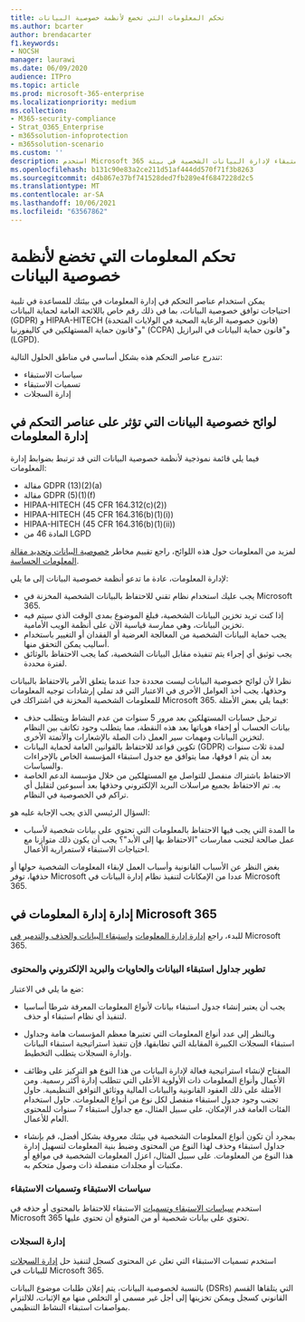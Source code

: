 ```yaml
---
title: تحكم المعلومات التي تخضع لأنظمة خصوصية البيانات
ms.author: bcarter
author: brendacarter
f1.keywords:
- NOCSH
manager: laurawi
ms.date: 06/09/2020
audience: ITPro
ms.topic: article
ms.prod: microsoft-365-enterprise
ms.localizationpriority: medium
ms.collection:
- M365-security-compliance
- Strat_O365_Enterprise
- m365solution-infoprotection
- m365solution-scenario
ms.custom: ''
description: استخدم Microsoft 365 ونهج الاستبقاء لإدارة البيانات الشخصية في بيئة Microsoft 365 الخاصة بك.
ms.openlocfilehash: b131c90e83a2ce211d51af444dd570f71f3b8263
ms.sourcegitcommit: d4b867e37bf741528ded7fb289e4f6847228d2c5
ms.translationtype: MT
ms.contentlocale: ar-SA
ms.lasthandoff: 10/06/2021
ms.locfileid: "63567862"
---
```

# <a name="govern-information-subject-to-data-privacy-regulation"></a>تحكم المعلومات التي تخضع لأنظمة خصوصية البيانات

يمكن استخدام عناصر التحكم في إدارة المعلومات في بيئتك للمساعدة في تلبية احتياجات توافق خصوصية البيانات، بما في ذلك رقم خاص باللائحة العامة لحماية البيانات (GDPR) و HIPAA-HITECH (قانون خصوصية الرعاية الصحية في الولايات المتحدة) و"قانون حماية المستهلكين في كاليفورنيا" (CCPA) و"قانون حماية البيانات في البرازيل (LGPD). 

تندرج عناصر التحكم هذه بشكل أساسي في مناطق الحلول التالية:

- سياسات الاستبقاء
- تسميات الاستبقاء
- إدارة السجلات

## <a name="data-privacy-regulations-impacting-information-governance-controls"></a>لوائح خصوصية البيانات التي تؤثر على عناصر التحكم في إدارة المعلومات

فيما يلي قائمة نموذجية لأنظمة خصوصية البيانات التي قد ترتبط بضوابط إدارة المعلومات:

- مقالة GDPR (13)(2)(a)
- مقالة GDPR (5)(1)(f)
- HIPAA-HITECH (45 CFR 164.312(c)(2))
- HIPAA-HITECH (45 CFR 164.316(b)(1)(i))
- HIPAA-HITECH (45 CFR 164.316(b)(1)(ii))
- المادة 46 من LGPD

لمزيد من المعلومات حول هذه اللوائح، راجع تقييم مخاطر [خصوصية البيانات وتحديد مقالة المعلومات الحساسة](information-protection-deploy-assess.md).

لإدارة المعلومات، عادة ما تدعو أنظمة خصوصية البيانات إلى ما يلي:

- يجب عليك استخدام نظام تقني للاحتفاظ بالبيانات الشخصية المخزنة في Microsoft 365.
- إذا كنت تريد تخزين البيانات الشخصية، فبلغ الموضوع بمدى الوقت الذي سيتم فيه تخزين البيانات، وهي ممارسة قياسية الآن على أنظمة الويب الأمامية.
- يجب حماية البيانات الشخصية من المعالجة العرضية أو الفقدان أو التغيير باستخدام أساليب يمكن التحقق منها.
- يجب توثيق أي إجراء يتم تنفيذه مقابل البيانات الشخصية، كما يجب الاحتفاظ بالوثائق لفترة محددة.

نظرا لأن لوائح خصوصية البيانات ليست محددة جدا عندما يتعلق الأمر بالاحتفاظ بالبيانات وحذفها، يجب أخذ العوامل الأخرى في الاعتبار التي قد تملي إرشادات توجيه المعلومات للمعلومات الشخصية المخزنة في اشتراكك في Microsoft 365. فيما يلي بعض الأمثلة:

- ترحيل حسابات المستهلكين بعد مرور 5 سنوات من عدم النشاط ويتطلب حذف بيانات الحساب أو إخفاء هوياتها بعد هذه النقطة، مما يتطلب وجود تكاتف بين النظام لتخزين البيانات ومهمات سير العمل ذات الصلة بالإشعارات والأتمتة الأخرى.
- تكوين قواعد للاحتفاظ بالقوانين العامة لحماية البيانات (GDPR) لمدة ثلاث سنوات بعد أن يتم ا فوقها، مما يتوافق مع جدول استبقاء المؤسسة الخاص بالإجراءات والسياسات.
- الاحتفاظ باشتراك منفصل للتواصل مع المستهلكين من خلال مؤسسة الدعم الخاصة به. تم الاحتفاظ بجميع مراسلات البريد الإلكتروني وحذفها بعد أسبوعين لتقليل أي تراكم في الخصوصية في النظام.

السؤال الرئيسي الذي يجب الإجابة عليه هو: 

- ما المدة التي يجب فيها الاحتفاظ بالمعلومات التي تحتوي على بيانات شخصية لأسباب عمل صالحة لتجنب ممارسات "الاحتفاظ بها إلى الأبد"؟ يجب أن يكون ذلك متوازنا مع احتياجات الاستبقاء لاستمرارية الأعمال.

بغض النظر عن الأسباب القانونية وأسباب العمل لإبقاء المعلومات الشخصية حولها أو حذفها، توفر Microsoft عددا من الإمكانات لتنفيذ نظام إدارة البيانات في Microsoft 365.

## <a name="managing-information-governance-in-microsoft-365"></a>إدارة إدارة المعلومات في Microsoft 365

للبدء، راجع [إدارة إدارة المعلومات](../compliance/manage-information-governance.md) [واستبقاء البيانات والحذف والتدمير في](/office365/Enterprise/office-365-data-retention-deletion-and-destruction-overview) Microsoft 365.

### <a name="develop-data-retention-schedules-for-containers-email-and-content"></a>تطوير جداول استبقاء البيانات والحاويات والبريد الإلكتروني والمحتوى

ضع ما يلي في الاعتبار:

- يجب أن يعتبر إنشاء جدول استبقاء بيانات لأنواع المعلومات المعرفة شرطا أساسيا لتنفيذ أي نظام استبقاء أو حذف.

- وبالنظر إلى عدد أنواع المعلومات التي تعتبرها معظم المؤسسات هامة وجداول استبقاء السجلات الكبيرة المقابلة التي تطابقها، فإن تنفيذ استراتيجية استبقاء البيانات وإدارة السجلات يتطلب التخطيط. 

- المفتاح لإنشاء استراتيجية فعالة لإدارة البيانات من هذا النوع هو التركيز على وظائف الأعمال وأنواع المعلومات ذات الأولوية الأعلى التي تتطلب إدارة أكثر رسمية. ومن الأمثلة على ذلك العقود القانونية والبيانات المالية ووثائق التوافق التنظيمية. حاول تجنب وجود جدول استبقاء منفصل لكل نوع من أنواع المعلومات. حاول استخدام الفئات العامة قدر الإمكان، على سبيل المثال، مع جداول استبقاء 7 سنوات للمحتوى العام للأعمال.

- بمجرد أن تكون أنواع المعلومات الشخصية في بيئتك معروفة بشكل أفضل، قم بإنشاء جداول استبقاء وحذف لهذا النوع من المحتوى وضبط بنية المعلومات لتسهيل إدارة هذا النوع من المعلومات. على سبيل المثال، اعزل المعلومات الشخصية في مواقع أو مكتبات أو مجلدات منفصلة ذات وصول متحكم به.

### <a name="retention-policies-and-retention-labels"></a>سياسات الاستبقاء وتسميات الاستبقاء

استخدم [سياسات الاستبقاء وتسميات](../compliance/retention.md) الاستبقاء للاحتفاظ بالمحتوى أو حذفه في Microsoft 365 تحتوي على بيانات شخصية أو من المتوقع أن تحتوي عليها.

### <a name="records-management"></a>إدارة السجلات

استخدم تسميات الاستبقاء التي تعلن عن المحتوى كسجل لتنفيذ حل [إدارة السجلات](../compliance/records-management.md) للبيانات في Microsoft 365.

بالنسبة لخصوصية البيانات، يتم إعلان طلبات موضوع البيانات (DSRs) التي يتلقاها القسم القانوني كسجل ويمكن تخزينها إلى أجل غير مسمى أو التخلص منها مع الإثبات، للالتزام بمواصفات استبقاء النشاط التنظيمي.